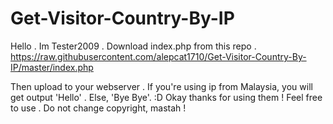 Get-Visitor-Country-By-IP
=========================


Hello . Im Tester2009 .
Download index.php from this repo . https://raw.githubusercontent.com/alepcat1710/Get-Visitor-Country-By-IP/master/index.php

Then upload to your webserver . If you're using ip from Malaysia, you will get output 'Hello' .
Else, 'Bye Bye'.
:D
Okay thanks for using them ! Feel free to use . Do not change copyright, mastah !
